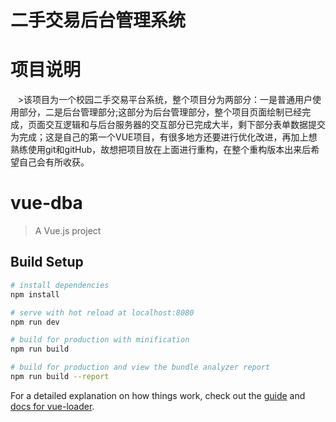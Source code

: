 二手交易后台管理系统
=======

# 项目说明
    >该项目为一个校园二手交易平台系统，整个项目分为两部分：一是普通用户使用部分，二是后台管理部分;这部分为后台管理部分，整个项目页面绘制已经完成，页面交互逻辑和与后台服务器的交互部分已完成大半，剩下部分表单数据提交为完成；这是自己的第一个VUE项目，有很多地方还要进行优化改进，再加上想熟练使用git和gitHub，故想把项目放在上面进行重构，在整个重构版本出来后希望自己会有所收获。

# vue-dba

> A Vue.js project

## Build Setup

``` bash
# install dependencies
npm install

# serve with hot reload at localhost:8080
npm run dev

# build for production with minification
npm run build

# build for production and view the bundle analyzer report
npm run build --report
```

For a detailed explanation on how things work, check out the [guide](http://vuejs-templates.github.io/webpack/) and [docs for vue-loader](http://vuejs.github.io/vue-loader).
